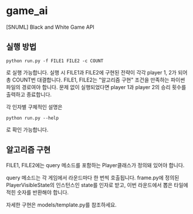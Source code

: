 # game_ai
[SNUML] Black and White Game API

실행 방법
------------------

    python run.py -f FILE1 FILE2 -c COUNT

로 실행 가능합니다. 실행 시 FILE1과 FILE2에 구현된 전략이 각각 player 1, 2가 되어 총 COUNT번 대결합니다.
FILE1, FILE2는 "알고리즘 구현" 조건을 만족하는 파이썬 파일의 경로여야 합니다.
문제 없이 실행되었다면 player 1과 player 2의 승리 횟수를 출력하고 종료합니다.

각 인자별 구체적인 설명은

    python run.py --help

로 확인 가능합니다.


알고리즘 구현
-------------------

FILE1, FILE2에는 query 메소드를 포함하는 Player클래스가 정의돼 있어야 합니다.

query 메소드는 각 게임에서 라운드마다 한 번씩 호출됩니다.
frame.py에 정의된 PlayerVisibleState의 인스턴스인 state를 인자로 받고, 이번 라운드에서 뽑은 타일에 적힌 숫자를 반환해야 합니다. 

자세한 구현은 models/template.py를 참조하세요.
